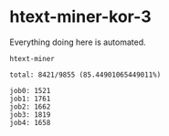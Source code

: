 # htext-miner-kor-3

Everything doing here is automated.

```
htext-miner

total: 8421/9855 (85.44901065449011%)

job0: 1521
job1: 1761
job2: 1662
job3: 1819
job4: 1658
```